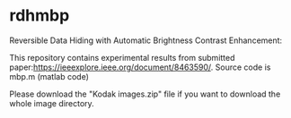 # rdhmbp
Reversible Data Hiding with Automatic Brightness Contrast Enhancement:

This repository contains experimental results from submitted paper:https://ieeexplore.ieee.org/document/8463590/. 
Source code is mbp.m (matlab code)

Please download the "Kodak images.zip" file if you want to download the whole image directory.  
